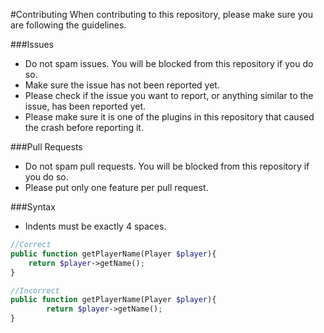 #Contributing
When contributing to this repository, please make sure you are following the guidelines.

###Issues
- Do not spam issues. You will be blocked from this repository if you do so.
- Make sure the issue has not been reported yet.
- Please check if the issue you want to report, or anything similar to the issue, has been reported yet.
- Please make sure it is one of the plugins in this repository that caused the crash before reporting it.

###Pull Requests
- Do not spam pull requests. You will be blocked from this repository if you do so.
- Please put only one feature per pull request.

###Syntax
- Indents must be exactly 4 spaces.
```php
//Correct
public function getPlayerName(Player $player){
    return $player->getName();
}

//Incorrect
public function getPlayerName(Player $player){
        return $player->getName();
}
```
